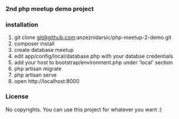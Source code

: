 ### 2nd php meetup demo project

### installation

1. git clone git@github.com:anzeznidarsic/php-meetup-2-demo.git
2. composer install
3. create database meetup
4. edit app/config/local/database.php with your databse credentials
5. add your host to bootstrap/environment.php under 'local' section
6. php artisan migrate
7. php artisan serve
8. open http://localhost:8000

### License

No copyrights. You can use this project for whatever you want :)
